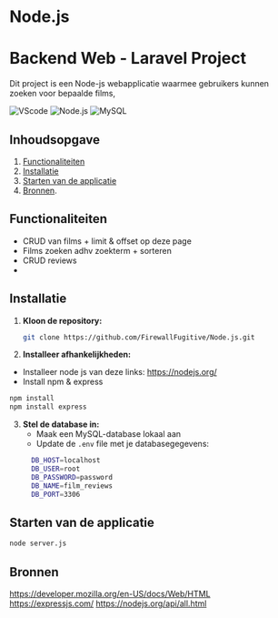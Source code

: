 # Node.js
# Backend Web - Laravel Project
Dit project is een Node-js webapplicatie waarmee gebruikers kunnen zoeken voor bepaalde films, 

![VScode](https://img.shields.io/badge/VScode-v1.96.2-blue?style=for-the-badge&logo=visual-studio-code&logoColor=white&labelColor=000000)
![Node.js](https://img.shields.io/badge/Node.js-v20.18.1-green?style=for-the-badge&logo=node.js&logoColor=white&labelColor=000000)
![MySQL](https://img.shields.io/badge/MySQL-v8.0.40-yellow?style=for-the-badge&logo=MySQL&logoColor=white&labelColor=000000)

## Inhoudsopgave

1. [Functionaliteiten](#functionaliteiten)
2. [Installatie](#installatie)
3. [Starten van de applicatie](#starten-van-de-applicatie)
4. [Bronnen](#bronnen).


## Functionaliteiten

- CRUD van films + limit & offset op deze page
- Films zoeken adhv zoekterm + sorteren
- CRUD reviews
-  

## Installatie

1. **Kloon de repository:**

   ```bash
   git clone https://github.com/FirewallFugitive/Node.js.git
   ```

2. **Installeer afhankelijkheden:**

  - Installeer node js van deze links: https://nodejs.org/
  - Install npm & express
   ```bash
   npm install
   npm install express
   ```

3. **Stel de database in:**
   - Maak een MySQL-database lokaal aan
   - Update de `.env` file met je databasegegevens:
    ```bash
      DB_HOST=localhost
      DB_USER=root
      DB_PASSWORD=password
      DB_NAME=film_reviews
      DB_PORT=3306
    ```

## Starten van de applicatie

   ```bash
   node server.js
   ```

## Bronnen
https://developer.mozilla.org/en-US/docs/Web/HTML
https://expressjs.com/
https://nodejs.org/api/all.html

